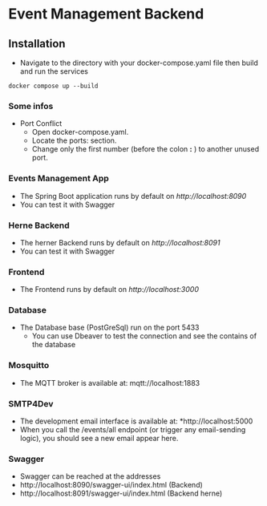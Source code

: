 # Event Management Backend

## Installation

* Navigate to the directory with your docker-compose.yaml file then build and run the services

```
docker compose up --build

```

### Some infos

* Port Conflict
    * Open docker-compose.yaml.
    * Locate the ports: section.
    * Change only the first number (before the colon **:** ) to another unused port.

### Events Management App

* The Spring Boot application runs by default on *http://localhost:8090*
* You can test it with Swagger

### Herne Backend

* The herner Backend runs by default on *http://localhost:8091*
* You can test it with Swagger

### Frontend

* The Frontend runs by default on *http://localhost:3000*

### Database

* The Database base (PostGreSql) run on the port 5433
    * You can use Dbeaver to test the connection and see the contains of the database

### Mosquitto
* The MQTT broker is available at: mqtt://localhost:1883
### SMTP4Dev

* The development email interface is available at: *http://localhost:5000
* When you call the /events/all endpoint (or trigger any email-sending logic), you should see a new email appear here.

### Swagger

* Swagger can be reached at the addresses
* http://localhost:8090/swagger-ui/index.html (Backend)
* http://localhost:8091/swagger-ui/index.html (Backend herne)
